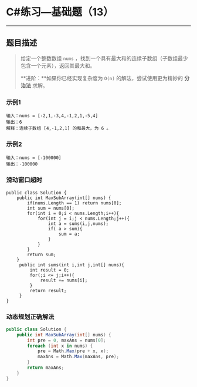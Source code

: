 

#  C#练习—基础题（13）

***
##  题目描述
> 给定一个整数数组 `nums` ，找到一个具有最大和的连续子数组（子数组最少包含一个元素），返回其最大和。
>
> **进阶：**如果你已经实现复杂度为 `O(n)` 的解法，尝试使用更为精妙的 **分治法** 求解。

### 示例1
```
输入：nums = [-2,1,-3,4,-1,2,1,-5,4]
输出：6
解释：连续子数组 [4,-1,2,1] 的和最大，为 6 。
```
### 示例2
```
输入：nums = [-100000]
输出：-100000
```
### 滑动窗口超时
```
public class Solution {
    public int MaxSubArray(int[] nums) {
        if(nums.Length == 1) return nums[0];
        int sum = nums[0];
        for(int i = 0;i < nums.Length;i++){
            for(int j = i;j < nums.Length;j++){
                int a = sums(i,j,nums);
                if( a > sum){
                    sum = a;
                }
            }
        }
        return sum;
    }
     public int sums(int i,int j,int[] nums){
         int result = 0;
         for(;i <= j;i++){
             result += nums[i];
         }
         return result;
     }
}
```
### 动态规划正确解法
```C#
public class Solution {
    public int MaxSubArray(int[] nums) {
        int pre = 0, maxAns = nums[0];
        foreach (int x in nums) {
            pre = Math.Max(pre + x, x);
            maxAns = Math.Max(maxAns, pre);
        }
        return maxAns;
    }
}
```

